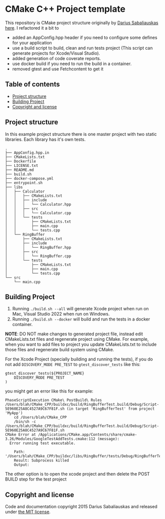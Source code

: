 
# CMake C++ Project template

This repository is CMake project structure originally by [Darius Sabaliauskas](https://github.com/Jamagas) [here](https://github.com/Jamagas/CMake). I refactored it a bit to 
- added an AppConfig.hpp header if you need to configure some defines for your application
- use a build script to build, clean and run tests project (This script can generate projects for Xcode/Visual Studio).
- added generation of code coverate reports.
- use docker build if you need to run the build in a container.
- removed gtest and use Fetchcontent to get it

## Table of contents
- [Project structure](#project-structure)
- [Building Project](#building-project)
- [Copyright and license](#copyright-and-license)

## Project structure
In this example project structure there is one master project with two static libraries.
Each library has it's own tests.


```
.
├── AppConfig.hpp.in
├── CMakeLists.txt
├── Dockerfile
├── LICENSE.txt
├── README.md
├── build.sh
├── docker-compose.yml
├── entrypoint.sh
├── libs
│   ├── Calculator
│   │   ├── CMakeLists.txt
│   │   ├── include
│   │   │   └── Calculator.hpp
│   │   ├── src
│   │   │   └── Calculator.cpp
│   │   └── tests
│   │       ├── CMakeLists.txt
│   │       ├── main.cpp
│   │       └── tests.cpp
│   └── RingBuffer
│       ├── CMakeLists.txt
│       ├── include
│       │   └── RingBuffer.hpp
│       ├── src
│       │   └── RingBuffer.cpp
│       └── tests
│           ├── CMakeLists.txt
│           ├── main.cpp
│           └── tests.cpp
└── src
    └── main.cpp
```

## Building Project
1. Running ```./build.sh --all``` will generate Xcode project when run on Mac, Visual Studio 2022 when run on Windows.
2. Running ```./build.sh --docker``` will build and run the tests in a docker container.

**NOTE**: 
DO NOT make changes to generated project file, instead edit CMakeLists.txt files and regenerate project using CMake.
For example, when you want to add files to project you update CMakeLists.txt to include those files and regenerate build system using CMake.

For the Xcode Project (specially building and running the tests), if you do not add `DISCOVERY_MODE PRE_TEST` to `gtest_discover_tests` like this:
```
gtest_discover_tests(${PROJECT_NAME}
	DISCOVERY_MODE PRE_TEST
)
```
you might get an error like this for example:
```
PhaseScriptExecution CMake\ PostBuild\ Rules /Users/blah/CMake_CPP/buildxc/build/RingBufferTest.build/Debug/Script-5E960E25A8C4527A9C67F81F.sh (in target 'RingBufferTest' from project 'MyApp')
    cd /Users/blah/CMake_CPP
    /bin/sh -c /Users/blah/CMake_CPP/buildxc/build/RingBufferTest.build/Debug/Script-5E960E25A8C4527A9C67F81F.sh
CMake Error at /Applications/CMake.app/Contents/share/cmake-3.26/Modules/GoogleTestAddTests.cmake:112 (message):
  Error running test executable.

    Path: '/Users/blah/CMake_CPP/buildxc/libs/RingBuffer/tests/Debug/RingBufferTest'
    Result: Subprocess killed
    Output:
```

The other option is to open the xcode project and then delete the POST BUILD step for the test project

## Copyright and license

Code and documentation copyright 2015 Darius Sabaliauskas and released under 
[the MIT license](https://github.com/Jamagas/CMake/blob/master/LICENSE).
